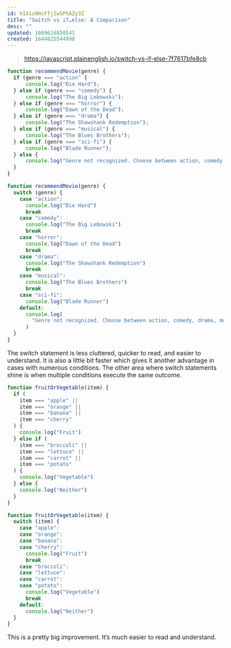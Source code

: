 ```yaml
---
id: h1Xiu9HcFfjIwSPhAZy3Z
title: "Switch vs if…else: A Comparison"
desc: ""
updated: 1669616858541
created: 1644825544998
---
```


> https://javascript.plainenglish.io/switch-vs-if-else-7f7617bfe8cb

```javascript
function recommendMovie(genre) {
  if (genre === "action" {
      console.log("Die Hard");
  } else if (genre === "comedy") {
      console.log("The Big Lebowski");
  } else if (genre === "horror") {
      console.log("Dawn of the Dead");
  } else if (genre === "drama") {
      console.log("The Shawshank Redemption");
  } else if (genre === "musical") {
      console.log("The Blues Brothers");
  } else if (genre === "sci-fi") {
      console.log("Blade Runner");
  } else {
      console.log("Genre not recognized. Choose between action, comedy, horror, drama, musical, or sci-fi.");
  }
}
```

```javascript
function recommendMovie(genre) {
  switch (genre) {
    case "action":
      console.log("Die Hard")
      break
    case "comedy":
      console.log("The Big Lebowski")
      break
    case "horror":
      console.log("Dawn of the Dead")
      break
    case "drama":
      console.log("The Shawshank Redemption")
      break
    case "musical":
      console.log("The Blues Brothers")
      break
    case "sci-fi":
      console.log("Blade Runner")
    default:
      console.log(
        "Genre not recognized. Choose between action, comedy, drama, musical, or sci-fi."
      )
  }
}
```

The switch statement is less cluttered, quicker to read, and easier to understand. It is also a little bit faster which gives it another advantage in cases with numerous conditions. The other area where switch statements shine is when multiple conditions execute the same outcome.

```javascript
function fruitOrVegetable(item) {
  if (
    item === "apple" ||
    item === "orange" ||
    item === "banana" ||
    item === "cherry"
  ) {
    console.log("Fruit")
  } else if (
    item === "broccoli" ||
    item === "lettuce" ||
    item === "carrot" ||
    item === "potato"
  ) {
    console.log("Vegetable")
  } else {
    console.log("Neither")
  }
}
```

```javascript
function fruitOrVegetable(item) {
  switch (item) {
    case "apple":
    case "orange":
    case "banana":
    case "cherry":
      console.log("Fruit")
      break
    case "broccoli":
    case "lettuce":
    case "carrot":
    case "potato":
      console.log("Vegetable")
      break
    default:
      console.log("Neither")
  }
}
```

This is a pretty big improvement. It’s much easier to read and understand.
